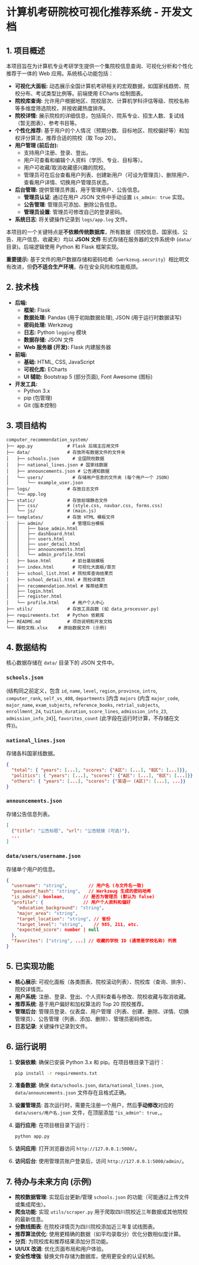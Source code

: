 # 计算机考研院校可视化推荐系统 - 开发文档

## 1. 项目概述

本项目旨在为计算机专业考研学生提供一个集院校信息查询、可视化分析和个性化推荐于一体的 Web 应用。系统核心功能包括：

* **可视化大面板:** 动态展示全国计算机考研相关的宏观数据，如国家线趋势、院校分布、考试类型比例等。前端使用 ECharts 绘制图表。
* **院校库查询:** 允许用户根据地区、院校层次、计算机学科评估等级、院校名称等多维度筛选院校，并按收藏热度排序。
* **院校详情:** 展示院校的详细信息，包括简介、院系专业、招生人数、复试线（暂无图表）、参考书目等。
* **个性化推荐:** 基于用户的个人情况（预期分数、目标地区、院校偏好等）和加权评分算法，推荐合适的院校（取 Top 20）。
* **用户管理 (前后台):**
  * 支持用户注册、登录、登出。
  * 用户可查看和编辑个人资料（学历、专业、目标等）。
  * 用户可收藏/取消收藏感兴趣的院校。
  * 管理员可在后台查看用户列表、创建新用户（可设为管理员）、删除用户、查看用户详情、切换用户管理员状态。
* **后台管理:** 提供管理员界面，用于管理用户、公告信息。
  * **管理员认证**: 通过在用户 JSON 文件中手动设置 `is_admin: true` 实现。
  * **公告管理**: 管理员可添加、删除公告信息。
  * **管理员设置**: 管理员可修改自己的登录密码。
* **系统日志**: 将关键操作记录到 `logs/app.log` 文件。

本项目的一个关键特点是**不依赖传统数据库**，所有数据（院校信息、国家线、公告、用户信息、收藏夹）均以 **JSON 文件** 形式存储在服务器的文件系统中 (`data/` 目录)。后端逻辑使用 Python 和 Flask 框架实现。

**重要提示:** 基于文件的用户数据存储和密码哈希（`werkzeug.security`）相比明文有改进，但**仍不适合生产环境**，存在安全风险和性能瓶颈。

## 2. 技术栈

* **后端:**
  * **框架:** Flask
  * **数据处理:** Pandas (用于初始数据处理), JSON (用于运行时数据读写)
  * **密码处理:** Werkzeug
  * **日志:** Python `logging` 模块
  * **数据存储:** JSON 文件
  * **Web 服务器 (开发):** Flask 内建服务器
* **前端:**
  * **基础:** HTML, CSS, JavaScript
  * **可视化库:** ECharts
  * **UI 辅助:** Bootstrap 5 (部分页面), Font Awesome (图标)
* **开发工具:**
  * Python 3.x
  * pip (包管理)
  * Git (版本控制)

## 3. 项目结构

```text
computer_recommendation_system/
├── app.py             # Flask 后端主应用文件
├── data/              # 存放所有数据文件的文件夹
│   ├── schools.json     # 全国院校数据
│   ├── national_lines.json # 国家线数据
│   ├── announcements.json # 公告通知数据
│   └── users/           # 存储用户信息的文件夹 (每个用户一个 JSON)
│       └── example_user.json
├── logs/              # 存放日志文件
│   └── app.log
├── static/            # 存放前端静态文件
│   ├── css/           # (style.css, navbar.css, forms.css)
│   └── js/            # (main.js)
├── templates/         # 存放 HTML 模板文件
│   ├── admin/           # 管理后台模板
│   │   ├── base_admin.html
│   │   ├── dashboard.html
│   │   ├── users.html
│   │   ├── user_detail.html
│   │   ├── announcements.html
│   │   └── admin_profile.html
│   ├── base.html        # 前台基础模板
│   ├── index.html       # 可视化大面板/首页
│   ├── school_list.html # 院校库查询结果页
│   ├── school_detail.html # 院校详情页
│   ├── recommendation.html # 推荐结果页
│   ├── login.html
│   ├── register.html
│   └── profile.html     # 用户个人中心
├── utils/             # 存放工具函数 (如 data_processor.py)
├── requirements.txt   # Python 依赖库
├── README.md          # 项目说明和开发文档
└── 择校文档.xlsx    # 原始数据文件 (示例)
```

## 4. 数据结构

核心数据存储在 `data/` 目录下的 JSON 文件中。

### `schools.json`

(结构同之前定义，包含 `id`, `name`, `level`, `region`, `province`, `intro`, `computer_rank`, `self_vs_408`, `departments` [内含 `majors` {内含 `major_code`, `major_name`, `exam_subjects`, `reference_books`, `retrial_subjects`, `enrollment_24`, `tuition_duration`, `score_lines`, `admission_info_23`, `admission_info_24`}], `favorites_count` (此字段在运行时计算，不存储在文件))。

### `national_lines.json`

存储各科国家线数据。

```json
{
  "total": { "years": [...], "scores": {"A区": [...], "B区": [...]}},
  "politics": { "years": [...], "scores": {"A区": [...], "B区": [...]}},
  "others": { "years": [...], "scores": {"英语一 (A区)": [...], ...}}
}
```

### `announcements.json`

存储公告信息列表。

```json
[
  {"title": "公告标题", "url": "公告链接 (可选)"},
  ...
]
```

### `data/users/username.json`

存储单个用户的信息。

```json
{
  "username": "string",        // 用户名 (与文件名一致)
  "password_hash": "string",   // Werkzeug 生成的密码哈希
  "is_admin": boolean,       // 是否为管理员 (默认为 false)
  "profile": {               // 用户个人资料和偏好
    "education_background": "string",
    "major_area": "string",
    "target_location": "string", // 省份
    "target_level": "string",    // 985, 211, etc.
    "expected_score": number | null
  },
  "favorites": ["string", ...] // 收藏的学校 ID (通常是学校名称) 列表
}
```

## 5. 已实现功能

* **核心展示**: 可视化面板（各类图表、院校滚动列表）、院校库（查询、排序）、院校详情页。
* **用户系统**: 注册、登录、登出、个人资料查看与修改、院校收藏与取消收藏。
* **推荐系统**: 基于用户偏好和加权算法的 Top 20 院校推荐。
* **管理后台**: 管理员登录、仪表盘、用户管理（列表、创建、删除、详情、切换管理员）、公告管理（列表、添加、删除）、管理员密码修改。
* **日志记录**: 关键操作记录到文件。

## 6. 运行说明

1. **安装依赖**: 确保已安装 Python 3.x 和 pip。在项目根目录下运行：

    ```bash
    pip install -r requirements.txt
    ```

2. **准备数据**: 确保 `data/schools.json`, `data/national_lines.json`, `data/announcements.json` 文件存在且格式正确。
3. **设置管理员**: 首次运行时，需要先注册一个用户，然后**手动修改**对应的 `data/users/用户名.json` 文件，在顶层添加 `"is_admin": true,`。
4. **运行应用**: 在项目根目录下运行：

    ```bash
    python app.py
    ```

5. **访问应用**: 打开浏览器访问 `http://127.0.0.1:5000/`。
6. **访问后台**: 使用管理员账户登录后，访问 `http://127.0.0.1:5000/admin/`。

## 7. 待办与未来方向 (示例)

* **院校数据管理**: 实现后台更新/管理 `schools.json` 的功能（可能通过上传文件或集成爬虫）。
* **爬虫功能**: 实现 `utils/scraper.py` 用于爬取四川院校近三年数据或其他院校的最新信息。
* **分数线图表**: 在院校详情页为四川院校添加近三年复试线图表。
* **推荐算法优化**: 使用更精确的数据（如平均录取分）优化分数相似度计算。
* **分页**: 为院校库和推荐结果添加分页功能。
* **UI/UX 改进**: 优化页面布局和用户体验。
* **安全性增强**: 替换文件存储为数据库，使用更安全的认证机制。
